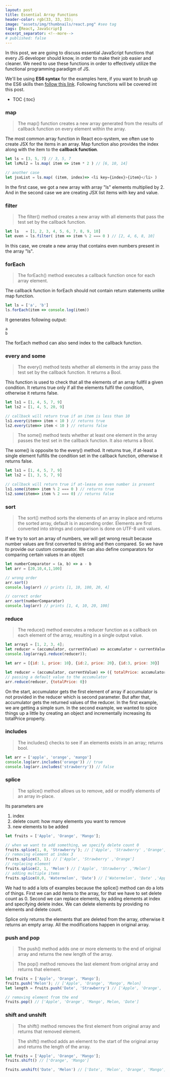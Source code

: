 ```yaml
---
layout: post
title: Essential Array Functions
header-color: rgb(33, 33, 33);
image: "assets/img/thumbnails/react.png" #seo tag
tags: [React, JavaScript]
excerpt_separator: <!--more-->
# published: false
---
```


In this post, we are going to discuss essential JavaScript functions that every JS developer should know, in order to make their job easier and cleaner. We need to use these functions in order to effectively utilize the functional programming paradigm of JS.
<!--more-->

We'll be using **ES6 syntax** for the examples here, if you want to brush up the ES6 skills then [follow this link](/2020/03/18/es6-for-react.html). Following functions will be covered int this post.
* TOC
{:toc}

### map
> The map() function creates a new array generated from the results of callback function on every element within the array.

The most common array function in React eco-system, we often use to create JSX for the items in an array. Map function also provides the index along with the item to the **callback function**.

```javascript
let ls = [3, 5, 7] // 3, 5, 7
let lsMul2 = ls.map( item => item * 2 ) // [6, 10, 14]

// another case
let jsxList = ls.map( (item, index)=> <li key={index}>{item}</li> )
```
In the first case, we got a new array with array "ls" elements multiplied by 2. And in the second case we are creating JSX list items with key and value.
### filter
> The filter() method creates a new array with all elements that pass the test set by the callback function.

```javascript
let ls   = [1, 2, 3, 4, 5, 6, 7, 8, 9, 10]
let even = ls.filter( item => item % 2 === 0 ) // [2, 4, 6, 8, 10]
```
In this case, we create a new array that contains even numbers present in the array "ls".

### forEach
> The forEach() method executes a callback function once for each array element. 

The callback function in forEach should not contain return statements unlike map function.

```javascript
let ls = ['a', 'b']
ls.forEach(item => console.log(item))
```
It generates following output:
```output
a
b
```

The forEach method can also send index to the callback function.
### every and some
> The every() method tests whether all elements in the array pass the test set by the callback function. It returns a Bool.

This function is used to check that all the elements of an array fullfil a given condition. It returns true only if all the elements fulfil the condition, otherwise it returns false.

```javascript
let ls1 = [1, 4, 5, 7, 9]
let ls2 = [1, 4, 5, 20, 9]

// callback will return true if an item is less than 10
ls1.every(item=> item < 10 ) // returns true
ls2.every(item=> item < 10 ) // returns false
```

>The some() method tests whether at least one element in the array passes the test set in the callback function. It also returns a Bool.

The some() is opposite to the every() method. It returns true, if at-least a single element fulfills the condition set in the callback function, otherwise it returns false. 

```javascript
let ls1 = [1, 4, 5, 7, 9]
let ls2 = [1, 3, 5, 7, 9]

// callback will return true if at-lease on even number is present
ls1.some(item=> item % 2 === 0 ) // returns true
ls2.some(item=> item % 2 === 0) // returns false
```

### sort
> The sort() method sorts the elements of an array in place and returns the sorted array, default is in ascending order. Elements are first converted into strings and comparison is done on UTF-8 unit values. 

If we try to sort an array of numbers, we will get wrong result because number values are first converted to string and then compared. So we have to provide our custom comparator. We can also define comparators for comparing certain values in an object
```javascript
let numberComparator = (a, b) => a - b
let arr = [20,10,4,1,100]

// wrong order
arr.sort()
console.log(arr) // prints [1, 10, 100, 20, 4]

// correct order
arr.sort(numberComparator)
console.log(arr) // prints [1, 4, 10, 20, 100]
```

### reduce
> The reduce() method executes a reducer function as a callback on each element of the array, resulting in a single output value.

```javascript
let array1 = [1, 2, 3, 4];
let reducer = (accumulator, currentValue) => accumulator + currentValue;
console.log(array1.reduce(reducer));

let arr = [{id: 1, price: 10}, {id:2, price: 20}, {id:3, price: 30}]

let reducer = (accumulator, currentValue) => ({ totalPrice: accumulator.totalPrice + currentValue.price})
// passing a default value to the accumulator
arr.reduce(reducer, {totalPrice: 0})
```
On the start, accumulator gets the first element of array if accumulator is not provided in the reducer which is second parameter. But after that, accumulator gets the returned values of the reducer. In the first example, we are getting a simple sum. In the second example, we wanted to spice things up a little by creating an object and incrementally increasing its totalPrice property.


### includes
> The includes() checks to see if an elements exists in an array; returns bool.

```javascript
let arr = ['apple', 'orange', 'mango']
console.log(arr.includes('orange')) // true
console.log(arr.includes('strawberry')) // false
```
### splice
> The splice() method allows us to remove, add or modify elements of an array in-place.

Its parameters are
1. index
2. delete count: how many elements you want to remove
3. new elements to be added

```javascript
let fruits = ['Apple', 'Orange', 'Mango'];

// when we want to add something, we specify delete count 0
fruits.splice(1, 0, 'Strawberry'); // ['Apple', 'Strawberry' ,'Orange', 'Mango']
// removing element at index 3
fruits.splice(3, 1); // ['Apple', 'Strawberry' ,'Orange']
// replacing element
fruits.splice(2, 1, 'Melon') // ['Apple', 'Strawberry' ,'Melon']
// adding multiple items
fruits.splice(0,0, 'Watermelon', 'Date') // ['Watermelon', 'Date' ,'Apple', 'Strawberry' ,'Orange']
```
We had to add a lots of examples because the splice() method can do a lots of things. First we can add items to the array, for that we have to set delete count as 0. Second we can replace elements, by adding elements at index and specifying delete index. We can delete elements by providing no elements and delete count.

Splice only returns the elements that are deleted from the array, otherwise it returns an empty array. All the modifications happen in original array.

### push and pop
>The push() method adds one or more elements to the end of original array and returns the new length of the array.

>The pop() method removes the last element from original array and returns that element.

```javascript
let fruits = ['Apple', 'Orange', 'Mango'];
fruits.push('Melon'); // ['Apple', 'Orange', 'Mango', Melon]
let length = fruits.push('Date', 'Strawberry') // ['Apple', 'Orange', 'Mango', Melon, 'Date', 'Strawberry']

// removing element from the end
fruits.pop() // ['Apple', 'Orange', 'Mango', Melon, 'Date']
```
### shift and unshift
> The shift() method removes the first element from original array and returns that removed element.
 
 > The shift() method adds an element to the start of the original array and returns the length of the array.

```javascript
let fruits = ['Apple', 'Orange', 'Mango'];
fruits.shift() // ['Orange', 'Mango']

fruits.unshift('Date', 'Melon') // ['Date', 'Melon', 'Orange', 'Mango']
```